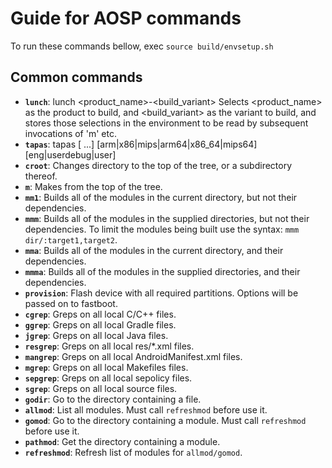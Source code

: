# Guide for AOSP commands
To run these commands bellow, exec `source build/envsetup.sh`
## Common commands
- **`lunch`**:      lunch <product_name>-<build_variant> Selects <product_name> as the product to build, and <build_variant> as the variant to build, and stores those selections in the environment to be read by subsequent invocations of 'm' etc.
- **`tapas`**:      tapas [<App1> <App2> ...] [arm|x86|mips|arm64|x86_64|mips64] [eng|userdebug|user]
- **`croot`**:      Changes directory to the top of the tree, or a subdirectory thereof.
- **`m`**:          Makes from the top of the tree.
- **`mm1`**:        Builds all of the modules in the current directory, but not their dependencies.
- **`mmm`**:        Builds all of the modules in the supplied directories, but not their dependencies. To limit the modules being built use the syntax: `mmm dir/:target1,target2`.
- **`mma`**:        Builds all of the modules in the current directory, and their dependencies.
- **`mmma`**:       Builds all of the modules in the supplied directories, and their dependencies.
- **`provision`**:  Flash device with all required partitions. Options will be passed on to fastboot.
- **`cgrep`**:      Greps on all local C/C++ files.
- **`ggrep`**:      Greps on all local Gradle files.
- **`jgrep`**:      Greps on all local Java files.
- **`resgrep`**:    Greps on all local res/*.xml files.
- **`mangrep`**:    Greps on all local AndroidManifest.xml files.
- **`mgrep`**:      Greps on all local Makefiles files.
- **`sepgrep`**:    Greps on all local sepolicy files.
- **`sgrep`**:      Greps on all local source files.
- **`godir`**:      Go to the directory containing a file.
- **`allmod`**:     List all modules. Must call `refreshmod` before use it.
- **`gomod`**:      Go to the directory containing a module. Must call `refreshmod` before use it.
- **`pathmod`**:    Get the directory containing a module.
- **`refreshmod`**: Refresh list of modules for `allmod/gomod`.